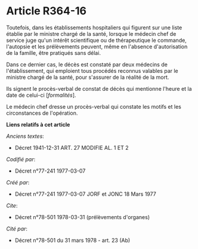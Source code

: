 # Article R364-16

Toutefois, dans les établissements hospitaliers qui figurent sur une liste établie par le ministre chargé de la santé,
lorsque le médecin chef de service juge qu'un intérêt scientifique ou de thérapeutique le commande, l'autopsie et les
prélèvements peuvent, même en l'absence d'autorisation de la famille, être pratiqués sans délai.

Dans ce dernier cas, le décès est constaté par deux médecins de l'établissement, qui emploient tous procédés reconnus
valables par le ministre chargé de la santé, pour s'assurer de la réalité de la mort.

Ils signent le procès-verbal de constat de décès qui mentionne l'heure et la date de celui-ci [*formalités*].

Le médecin chef dresse un procès-verbal qui constate les motifs et les circonstances de l'opération.

**Liens relatifs à cet article**

_Anciens textes_:

  - Décret  1941-12-31 ART. 27 MODIFIE AL. 1 ET 2

_Codifié par_:

  - Décret n°77-241 1977-03-07

_Créé par_:

  - Décret n°77-241 1977-03-07 JORF et JONC 18 Mars 1977

_Cite_:

  - Décret n°78-501 1978-03-31 (prélèvements d'organes)

_Cité par_:

  - Décret n°78-501 du 31 mars 1978 - art. 23 (Ab)
